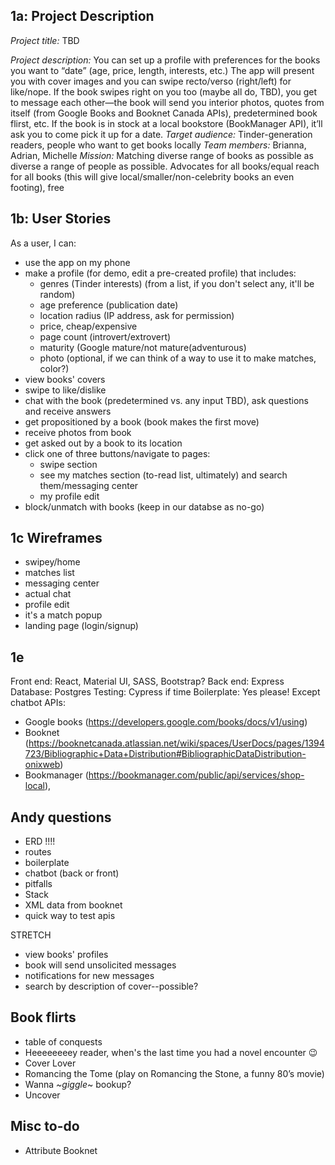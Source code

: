 ## 1a: Project Description

_Project title:_ TBD

_Project description:_ You can set up a profile with preferences for the books you want to “date” (age, price, length, interests, etc.) The app will present you with cover images and you can swipe recto/verso (right/left) for like/nope. If the book swipes right on you too (maybe all do, TBD), you get to message each other—the book will send you interior photos, quotes from itself (from Google Books and Booknet Canada APIs), predetermined book flirst, etc. If the book is in stock at a local bookstore (BookManager API), it’ll ask you to come pick it up for a date.
_Target audience:_ Tinder-generation readers, people who want to get books locally
_Team members:_ Brianna, Adrian, Michelle
_Mission:_ Matching diverse range of books as possible as diverse a range of people as possible. Advocates for all books/equal reach for all books (this will give local/smaller/non-celebrity books an even footing), free

## 1b: User Stories

As a user, I can:

- use the app on my phone
- make a profile (for demo, edit a pre-created profile) that includes:
  - genres (Tinder interests) (from a list, if you don't select any, it'll be random)
  - age preference (publication date)
  - location radius (IP address, ask for permission)
  - price, cheap/expensive
  - page count (introvert/extrovert)
  - maturity (Google mature/not mature(adventurous)
  - photo (optional, if we can think of a way to use it to make matches, color?)
- view books' covers
- swipe to like/dislike
- chat with the book (predetermined vs. any input TBD), ask questions and receive answers
- get propositioned by a book (book makes the first move)
- receive photos from book
- get asked out by a book to its location
- click one of three buttons/navigate to pages:
  - swipe section
  - see my matches section (to-read list, ultimately) and search them/messaging center
  - my profile edit
- block/unmatch with books (keep in our databse as no-go)

## 1c Wireframes

- swipey/home
- matches list
- messaging center
- actual chat
- profile edit
- it's a match popup
- landing page (login/signup)

## 1e

Front end: React, Material UI, SASS, Bootstrap?
Back end: Express
Database: Postgres
Testing: Cypress if time
Boilerplate: Yes please! Except chatbot
APIs:

- Google books (https://developers.google.com/books/docs/v1/using)
- Booknet (https://booknetcanada.atlassian.net/wiki/spaces/UserDocs/pages/1394723/Bibliographic+Data+Distribution#BibliographicDataDistribution-onixweb)
- Bookmanager (https://bookmanager.com/public/api/services/shop-local),

##

## Andy questions

- ERD !!!!
- routes
- boilerplate
- chatbot (back or front)
- pitfalls
- Stack
- XML data from booknet
- quick way to test apis

STRETCH

- view books' profiles
- book will send unsolicited messages
- notifications for new messages
- search by description of cover--possible?

## Book flirts

- table of conquests
- Heeeeeeeey reader, when's the last time you had a novel encounter :wink:
- Cover Lover
- Romancing the Tome (play on Romancing the Stone, a funny 80’s movie)
- Wanna _~giggle_~ bookup?
- Uncover

## Misc to-do

- Attribute Booknet

